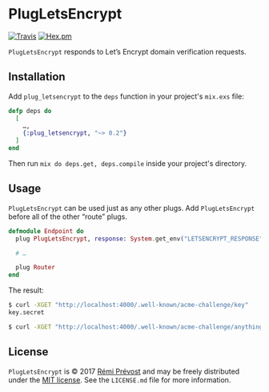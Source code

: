 PlugLetsEncrypt
=================

[![Travis](https://img.shields.io/travis/remiprev/plug_letsencrypt.svg?style=flat-square)](https://travis-ci.org/remiprev/plug_letsencrypt)
[![Hex.pm](https://img.shields.io/hexpm/v/plug_letsencrypt.svg?style=flat-square)](https://hex.pm/packages/plug_letsencrypt)

`PlugLetsEncrypt` responds to Let’s Encrypt domain verification requests.

Installation
------------

Add `plug_letsencrypt` to the `deps` function in your project's `mix.exs` file:

```elixir
defp deps do
  [
    …,
    {:plug_letsencrypt, "~> 0.2"}
  ]
end
```

Then run `mix do deps.get, deps.compile` inside your project's directory.

Usage
-----

`PlugLetsEncrypt` can be used just as any other plugs. Add `PlugLetsEncrypt`
before all of the other “route” plugs.

```elixir
defmodule Endpoint do
  plug PlugLetsEncrypt, response: System.get_env("LETSENCRYPT_RESPONSE")

  # …

  plug Router
end
```

The result:

```bash
$ curl -XGET "http://localhost:4000/.well-known/acme-challenge/key"
key.secret

$ curl -XGET "http://localhost:4000/.well-known/acme-challenge/anything"
```

License
-------

`PlugLetsEncrypt` is © 2017 [Rémi Prévost](http://exomel.com) and may be
freely distributed under the [MIT license](https://github.com/remiprev/plug_letsencrypt/blob/master/LICENSE.md). See the
`LICENSE.md` file for more information.
